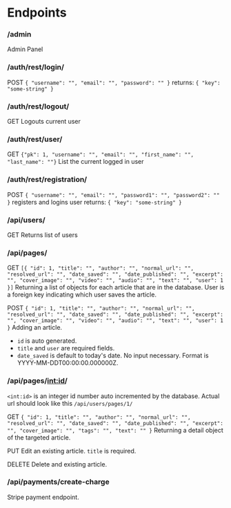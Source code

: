 # Endpoints

### /admin

Admin Panel

### /auth/rest/login/

POST
`{ "username": "", "email": "", "password": "" }`
returns:
`{ "key": "some-string" }`

### /auth/rest/logout/

GET
Logouts current user

### /auth/rest/user/

GET
`{"pk": 1, "username": "", "email": "", "first_name": "", "last_name": ""}`
List the current logged in user

### /auth/rest/registration/

POST
`{ "username": "", "email": "", "password1": "", "password2": "" }`
registers and logins user
returns:
`{ "key": "some-string" }`

### /api/users/

GET
Returns list of users

### /api/pages/

GET
`[{ "id": 1, "title": "", "author": "", "normal_url": "", "resolved_url": "", "date_saved": "", "date_published": "", "excerpt": "", "cover_image": "", "video": "", "audio": "", "text": "", "user": 1 }]`
Returning a list of objects for each article that are in the database.
User is a foreign key indicating which user saves the article.

POST
`{ "id": 1, "title": "", "author": "", "normal_url": "", "resolved_url": "", "date_saved": "", "date_published": "", "excerpt": "", "cover_image": "", "video": "", "audio": "", "text": "", "user": 1 }`
Adding an article.

- `id` is auto generated.
- `title` and `user` are required fields.
- `date_saved` is default to today's date. No input necessary. Format is YYYY-MM-DDT00:00:00.000000Z.

### /api/pages/<int:id>/

`<int:id>` is an integer id number auto incremented by the database.
Actual url should look like this `/api/users/pages/1/`

GET
`{ "id": 1, "title": "", "author": "", "normal_url": "", "resolved_url": "", "date_saved": "", "date_published": "", "excerpt": "", "cover_image": "", "tags": "", "text": "" }`
Returning a detail object of the targeted article.

PUT
Edit an existing article. `title` is required.

DELETE
Delete and existing article.

### /api/payments/create-charge

Stripe payment endpoint.
